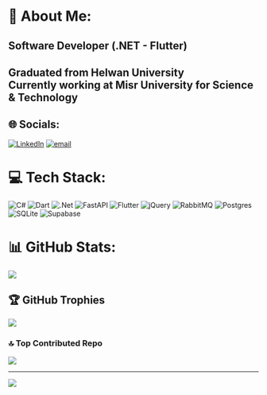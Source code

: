 # 💫 About Me:
<h2>Software Developer (.NET - Flutter)<h2/>
Graduated from Helwan University<br/>
Currently working at Misr University for Science & Technology 


## 🌐 Socials:
[![LinkedIn](https://img.shields.io/badge/LinkedIn-%230077B5.svg?logo=linkedin&logoColor=white)](https://linkedin.com/in/https://www.linkedin.com/in/ahmed-khaled-31a4061a1/) [![email](https://img.shields.io/badge/Email-D14836?logo=gmail&logoColor=white)](mailto:ahmedkhaledibrahim20@gmail.com) 

# 💻 Tech Stack:
![C#](https://img.shields.io/badge/c%23-%23239120.svg?style=for-the-badge&logo=csharp&logoColor=white) ![Dart](https://img.shields.io/badge/dart-%230175C2.svg?style=for-the-badge&logo=dart&logoColor=white) ![.Net](https://img.shields.io/badge/.NET-5C2D91?style=for-the-badge&logo=.net&logoColor=white) ![FastAPI](https://img.shields.io/badge/FastAPI-005571?style=for-the-badge&logo=fastapi) ![Flutter](https://img.shields.io/badge/Flutter-%2302569B.svg?style=for-the-badge&logo=Flutter&logoColor=white) ![jQuery](https://img.shields.io/badge/jquery-%230769AD.svg?style=for-the-badge&logo=jquery&logoColor=white) ![RabbitMQ](https://img.shields.io/badge/rabbitmq-FF6600?style=for-the-badge&logo=rabbitmq&logoColor=white) ![Postgres](https://img.shields.io/badge/postgres-%23316192.svg?style=for-the-badge&logo=postgresql&logoColor=white) ![SQLite](https://img.shields.io/badge/sqlite-%2307405e.svg?style=for-the-badge&logo=sqlite&logoColor=white) ![Supabase](https://img.shields.io/badge/Supabase-3ECF8E?style=for-the-badge&logo=supabase&logoColor=white)
# 📊 GitHub Stats:
![](https://nirzak-streak-stats.vercel.app/?user=ahmedkhaledibrahim&theme=radical&hide_border=false)<br/>
## 🏆 GitHub Trophies
![](https://github-profile-trophy.vercel.app/?username=ahmedkhaledibrahim&theme=radical&no-frame=false&no-bg=true&margin-w=4)

### 🔝 Top Contributed Repo
![](https://github-contributor-stats.vercel.app/api?username=ahmedkhaledibrahim&limit=5&theme=dark&combine_all_yearly_contributions=true)

---
[![](https://visitcount.itsvg.in/api?id=ahmedkhaledibrahim&icon=0&color=0)](https://visitcount.itsvg.in)

<!-- Proudly created with GPRM ( https://gprm.itsvg.in ) -->
